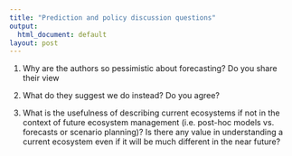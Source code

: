 ```yaml
---
title: "Prediction and policy discussion questions"
output:
  html_document: default
layout: post
---
```


1. Why are the authors so pessimistic about forecasting? Do you share their view

2. What do they suggest we do instead? Do you agree?

3. What is the usefulness of describing current ecosystems if not in the context of 
future ecosystem management (i.e. post-hoc models vs. forecasts or scenario planning)? 
Is there any value in understanding a current ecosystem even if it will be much different 
in the near future?
